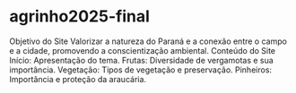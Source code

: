 # agrinho2025-final
Objetivo do Site Valorizar a natureza do Paraná e a conexão entre o campo e a cidade, promovendo a conscientização ambiental.  Conteúdo do Site  Início: Apresentação do tema.  Frutas: Diversidade de vergamotas e sua importância.  Vegetação: Tipos de vegetação e preservação.  Pinheiros: Importância e proteção da araucária.
